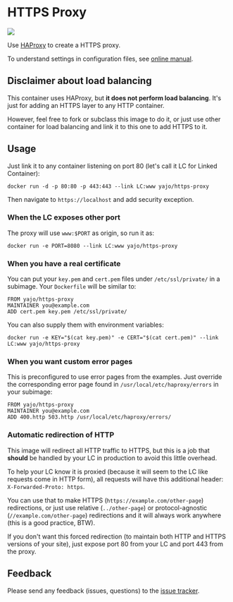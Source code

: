 # HTTPS Proxy

[![](https://images.microbadger.com/badges/image/yajo/https-proxy.svg)](https://microbadger.com/images/yajo/https-proxy)

Use [HAProxy][] to create a HTTPS proxy.

To understand settings in configuration files, see
[online manual](https://cbonte.github.io/haproxy-dconv/).

## Disclaimer about load balancing

This container uses HAProxy, but **it does not perform load balancing**.
It's just for adding an HTTPS layer to any HTTP container.

However, feel free to fork or subclass this image to do it, or just use other
container for load balancing and link it to this one to add HTTPS to it.

## Usage

Just link it to any container listening on port 80
(let's call it LC for Linked Container):

    docker run -d -p 80:80 -p 443:443 --link LC:www yajo/https-proxy

Then navigate to `https://localhost` and add security exception.

### When the LC exposes other port

The proxy will use `www:$PORT` as origin, so run it as:

    docker run -e PORT=8080 --link LC:www yajo/https-proxy

### When you have a real certificate

You can put your `key.pem` and `cert.pem` files under `/etc/ssl/private/`
in a subimage. Your `Dockerfile` will be similar to:

    FROM yajo/https-proxy
    MAINTAINER you@example.com
    ADD cert.pem key.pem /etc/ssl/private/

You can also supply them with environment variables:

    docker run -e KEY="$(cat key.pem)" -e CERT="$(cat cert.pem)" --link LC:www yajo/https-proxy

### When you want custom error pages

This is preconfigured to use error pages from the examples. Just override the
corresponding error page found in `/usr/local/etc/haproxy/errors` in your
subimage:

    FROM yajo/https-proxy
    MAINTAINER you@example.com
    ADD 400.http 503.http /usr/local/etc/haproxy/errors/

### Automatic redirection of HTTP

This image will redirect all HTTP traffic to HTTPS, but this is a job that
**should** be handled by your LC in production to avoid this little overhead.

To help your LC know it is proxied (because it will seem to the LC like
requests come in HTTP form), all requests will have this additional
header: `X-Forwarded-Proto: https`.

You can use that to make HTTPS (`https://example.com/other-page`)
redirections, or just use relative (`../other-page`) or protocol-agnostic
(`//example.com/other-page`) redirections and it will always work
anywhere (this is a good practice, BTW).

If you don't want this forced redirection (to maintain both HTTP and HTTPS
versions of your site), just expose port 80 from your LC and port 443
from the proxy.

## Feedback

Please send any feedback (issues, questions) to the [issue tracker][].

[HAProxy]: http://www.haproxy.org/
[issue tracker]: https://bitbucket.org/yajo/docker-https-proxy/issues
